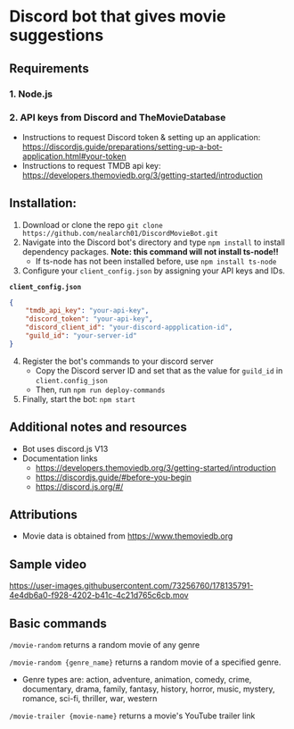 # Discord bot that gives movie suggestions

## Requirements
### 1. Node.js

### 2. API keys from Discord and TheMovieDatabase
- Instructions to request Discord token & setting up an application: https://discordjs.guide/preparations/setting-up-a-bot-application.html#your-token
- Instructions to request TMDB api key: https://developers.themoviedb.org/3/getting-started/introduction

## Installation:
1. Download or clone the repo ```git clone https://github.com/nealarch01/DiscordMovieBot.git ```
2. Navigate into the Discord bot's directory and type ```npm install``` to install dependency packages.
<b>Note: this command will not install ts-node!!</b>
    - If ts-node has not been installed before, use ```npm install ts-node```
3. Configure your ```client_config.json``` by assigning your API keys and IDs. 

<b>```client_config.json```</b>
```json
{
    "tmdb_api_key": "your-api-key",
    "discord_token": "your-api-key",
    "discord_client_id": "your-discord-appplication-id",
    "guild_id": "your-server-id"
}
```
4. Register the bot's commands to your discord server
    - Copy the Discord server ID and set that as the value for ```guild_id``` in ```client.config_json```
    - Then, run ```npm run deploy-commands```
5. Finally, start the bot: ```npm start ```

## Additional notes and resources

- Bot uses discord.js V13
- Documentation links
    - https://developers.themoviedb.org/3/getting-started/introduction
    - https://discordjs.guide/#before-you-begin
    - https://discord.js.org/#/

## Attributions
- Movie data is obtained from https://www.themoviedb.org

## Sample video

https://user-images.githubusercontent.com/73256760/178135791-4e4db6a0-f928-4202-b41c-4c21d765c6cb.mov



## Basic commands
```/movie-random``` returns a random movie of any genre

```/movie-random {genre_name}``` returns a random movie of a specified genre.
- Genre types are: action, adventure, animation, comedy, crime, documentary, drama, family, fantasy, history, horror, music, mystery, romance, sci-fi, thriller, war, western


```/movie-trailer {movie-name}``` returns a movie's YouTube trailer link

